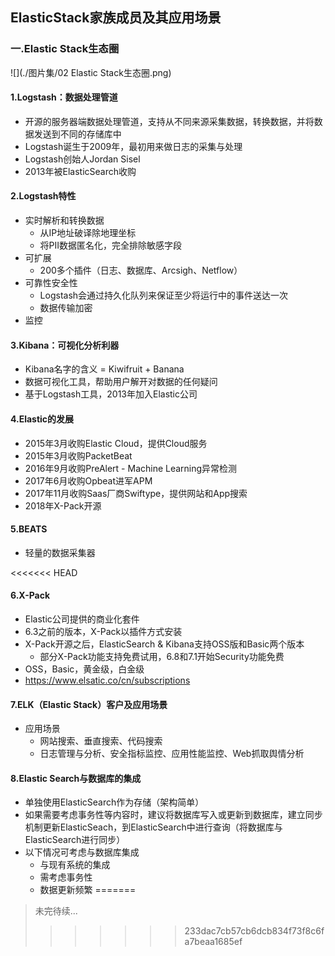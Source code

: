 ## ElasticStack家族成员及其应用场景

### 一.Elastic Stack生态圈

![](./图片集/02 Elastic Stack生态圈.png)

#### 1.Logstash：数据处理管道

* 开源的服务器端数据处理管道，支持从不同来源采集数据，转换数据，并将数据发送到不同的存储库中
* Logstash诞生于2009年，最初用来做日志的采集与处理
* Logstash创始人Jordan Sisel
* 2013年被ElasticSearch收购

#### 2.Logstash特性

* 实时解析和转换数据
  * 从IP地址破译除地理坐标
  * 将PII数据匿名化，完全排除敏感字段
* 可扩展
  * 200多个插件（日志、数据库、Arcsigh、Netflow）
* 可靠性安全性
  * Logstash会通过持久化队列来保证至少将运行中的事件送达一次
  * 数据传输加密
* 监控

#### 3.Kibana：可视化分析利器

* Kibana名字的含义 = Kiwifruit + Banana
* 数据可视化工具，帮助用户解开对数据的任何疑问
* 基于Logstash工具，2013年加入Elastic公司

#### 4.Elastic的发展

* 2015年3月收购Elastic Cloud，提供Cloud服务
* 2015年3月收购PacketBeat
* 2016年9月收购PreAlert - Machine Learning异常检测
* 2017年6月收购Opbeat进军APM
* 2017年11月收购Saas厂商Swiftype，提供网站和App搜索
* 2018年X-Pack开源

#### 5.BEATS

* 轻量的数据采集器

<<<<<<< HEAD
#### 6.X-Pack

* Elastic公司提供的商业化套件
* 6.3之前的版本，X-Pack以插件方式安装
* X-Pack开源之后，ElasticSearch & Kibana支持OSS版和Basic两个版本
  * 部分X-Pack功能支持免费试用，6.8和7.1开始Security功能免费
* OSS，Basic，黄金级，白金级
* https://www.elsatic.co/cn/subscriptions

#### 7.ELK（Elastic Stack）客户及应用场景

* 应用场景
  * 网站搜索、垂直搜索、代码搜索
  * 日志管理与分析、安全指标监控、应用性能监控、Web抓取舆情分析

#### 8.Elastic Search与数据库的集成

* 单独使用ElasticSearch作为存储（架构简单）
* 如果需要考虑事务性等内容时，建议将数据库写入或更新到数据库，建立同步机制更新ElasticSeach，到ElasticSearch中进行查询（将数据库与ElasticSearch进行同步）
* 以下情况可考虑与数据库集成
  * 与现有系统的集成
  * 需考虑事务性
  * 数据更新频繁
=======
> 未完待续...
>>>>>>> 233dac7cb57cb6dcb834f73f8c6fa7beaa1685ef
